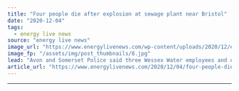 ```yaml
---
title: "Four people die after explosion at sewage plant near Bristol"
date: "2020-12-04"
tags: 
  - energy live news
source: "energy live news"
image_url: "https://www.energylivenews.com/wp-content/uploads/2020/12/eoucgshw4ae1hq9_720x412.jpg"
image_fp: "/assets/img/post_thumbnails/8.jpg"
lead: "Avon and Somerset Police said three Wessex Water employees and one contractor were killed "
article_url: "https://www.energylivenews.com/2020/12/04/four-people-die-after-explosion-at-sewage-plant-near-bristol/"
---
```


---
